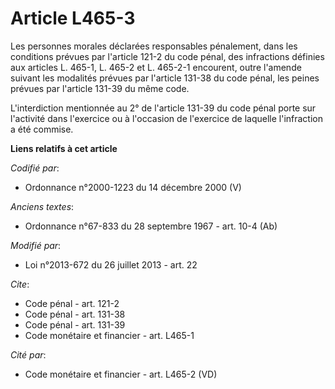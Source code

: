 # Article L465-3

Les personnes morales déclarées responsables pénalement, dans les conditions prévues par l'article 121-2 du code pénal, des
infractions définies aux articles L. 465-1, L. 465-2 et L. 465-2-1 encourent, outre l'amende suivant les modalités prévues
par l'article 131-38 du code pénal, les peines prévues par l'article 131-39 du même code. 

L'interdiction mentionnée au 2° de l'article 131-39 du code pénal porte sur l'activité dans l'exercice ou à l'occasion de
l'exercice de laquelle l'infraction a été commise.

**Liens relatifs à cet article**

_Codifié par_:

  - Ordonnance n°2000-1223 du 14 décembre 2000 (V)

_Anciens textes_:

  - Ordonnance n°67-833 du 28 septembre 1967 - art. 10-4 (Ab)

_Modifié par_:

  - Loi n°2013-672 du 26 juillet 2013 - art. 22

_Cite_:

  - Code pénal - art. 121-2
  - Code pénal - art. 131-38
  - Code pénal - art. 131-39
  - Code monétaire et financier - art. L465-1

_Cité par_:

  - Code monétaire et financier - art. L465-2 (VD)
